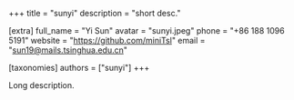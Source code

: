 +++
title = "sunyi"
description = "short desc."

[extra]
full_name = "Yi Sun"
avatar = "sunyi.jpeg"
phone = "+86 188 1096 5191"
website = "https://github.com/miniTsl"
email = "sun19@mails.tsinghua.edu.cn"

[taxonomies]
authors = ["sunyi"]
+++

Long description.